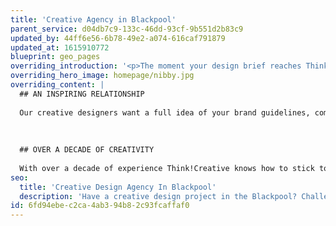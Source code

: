 ```yaml
---
title: 'Creative Agency in Blackpool'
parent_service: d04db7c9-133c-46dd-93cf-9b551d2b83c9
updated_by: 44ff6e56-6b78-49e2-a074-616caf791879
updated_at: 1615910772
blueprint: geo_pages
overriding_introduction: '<p>The moment your design brief reaches Think!Creative&rsquo;s Blackpool-based designers, they start exploring ways of pushing the boundaries of your creative design. They work to understand the concept and the thinking behind it. And every project is met with the same enthusiasm whether it&rsquo;s large or small.</p>'
overriding_hero_image: homepage/nibby.jpg
overriding_content: |
  ## AN INSPIRING RELATIONSHIP
  
  Our creative designers want a full idea of your brand guidelines, company image, and the way your company wishes to be seen. There’s one main focus to our inspiration and that’s you. What you tell us about your message and the way your company is perceived is an important part of the process. Our Blackpool design studio will keep you at the centre of the process.
  
  
  
  ## OVER A DECADE OF CREATIVITY
  
  With over a decade of experience Think!Creative knows how to stick to brand guidelines while still being able to grab its audience’s attention. It’s how we breathe new life into your branding. That’s why brands like BAE Systems and BP have trusted us for years. [You can see more of our work for BP and BAE Systems here.](/work)
seo:
  title: 'Creative Design Agency In Blackpool'
  description: 'Have a creative design project in the Blackpool? Challenge Think!Creative’s creative design experts. Call us on 01253 297900.'
id: 6fd94ebe-c2ca-4ab3-94b8-2c93fcaffaf0
---
```

